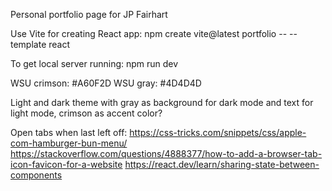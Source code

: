 Personal portfolio page for JP Fairhart

Use Vite for creating React app:
npm create vite@latest portfolio -- --template react

To get local server running:
npm run dev


WSU crimson: #A60F2D
WSU gray: #4D4D4D

Light and dark theme with gray as background for dark mode and text for light mode, crimson as accent color?

Open tabs when last left off:
https://css-tricks.com/snippets/css/apple-com-hamburger-bun-menu/
https://stackoverflow.com/questions/4888377/how-to-add-a-browser-tab-icon-favicon-for-a-website
https://react.dev/learn/sharing-state-between-components